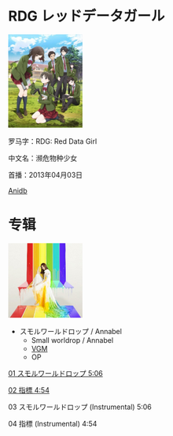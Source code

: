 # RDG レッドデータガール

<img src="/img/RDG_レッドデータガール/133713.jpg" width="30%" height="30%" />

罗马字：RDG: Red Data Girl

中文名：濒危物种少女

首播：2013年04月03日

[Anidb](https://anidb.net/anime/9328)

# 专辑

<img src="/img/RDG_レッドデータガール/37873-1365756558.jpg" width="30%" height="30%" />

* スモルワールドロップ / Annabel
  * Small worldrop / Annabel
  * [VGM](https://vgmdb.net/album/37873)
  * OP

[01 	スモルワールドロップ 	5:06](https://github.com/Little-Data/Anime-LRCS/blob/main/2013/RDG_レッドデータガール/スモルワールドロップ.lrc)

[02 	指標 	4:54](https://github.com/Little-Data/Anime-LRCS/blob/main/2013/RDG_レッドデータガール/指標.lrc)

03 	スモルワールドロップ (Instrumental) 	5:06

04 	指標 (Instrumental) 	4:54
